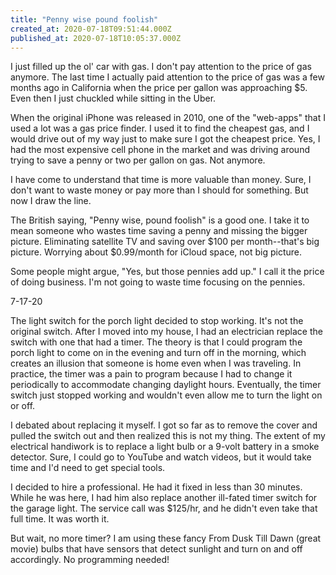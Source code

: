 ```yaml
---
title: "Penny wise pound foolish"
created_at: 2020-07-18T09:51:44.000Z
published_at: 2020-07-18T10:05:37.000Z
---
```

I just filled up the ol' car with gas. I don't pay attention to the price of gas anymore. The last time I actually paid attention to the price of gas was a few months ago in California when the price per gallon was approaching $5. Even then I just chuckled while sitting in the Uber.  

When the original iPhone was released in 2010, one of the "web-apps" that I used a lot was a gas price finder. I used it to find the cheapest gas, and I would drive out of my way just to make sure I got the cheapest price. Yes, I had the most expensive cell phone in the market and was driving around trying to save a penny or two per gallon on gas. Not anymore.

I have come to understand that time is more valuable than money. Sure, I don't want to waste money or pay more than I should for something. But now I draw the line.

The British saying, "Penny wise, pound foolish" is a good one. I take it to mean someone who wastes time saving a penny and missing the bigger picture. Eliminating satellite TV and saving over $100 per month--that's big picture. Worrying about $0.99/month for iCloud space, not big picture.

Some people might argue, "Yes, but those pennies add up." I call it the price of doing business. I'm not going to waste time focusing on the pennies.

7-17-20  

The light switch for the porch light decided to stop working. It's not the original switch. After I moved into my house, I had an electrician replace the switch with one that had a timer. The theory is that I could program the porch light to come on in the evening and turn off in the morning, which creates an illusion that someone is home even when I was traveling. In practice, the timer was a pain to program because I had to change it periodically to accommodate changing daylight hours. Eventually, the timer switch just stopped working and wouldn't even allow me to turn the light on or off. 

I debated about replacing it myself. I got so far as to remove the cover and pulled the switch out and then realized this is not my thing. The extent of my electrical handiwork is to replace a light bulb or a 9-volt battery in a smoke detector. Sure, I could go to YouTube and watch videos, but it would take time and I'd need to get special tools.

I decided to hire a professional. He had it fixed in less than 30 minutes. While he was here, I had him also replace another ill-fated timer switch for the garage light. The service call was $125/hr, and he didn't even take that full time. It was worth it.

But wait, no more timer? I am using these fancy From Dusk Till Dawn (great movie) bulbs that have sensors that detect sunlight and turn on and off accordingly. No programming needed!
